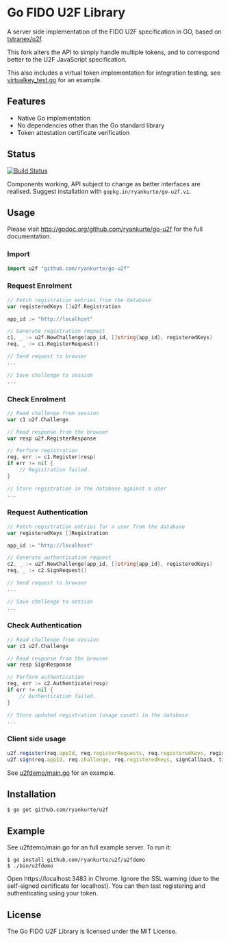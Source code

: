 # Go FIDO U2F Library

A server side implementation of the FIDO U2F specification in GO, based on [tstranex/u2f](https://github.com/tstranex/u2f).  

This fork alters the API to simply handle multiple tokens, and to correspond better to the U2F JavaScript specification.  

This also includes a virtual token implementation for integration testing, see [virtualkey_test.go](virtualkey_test.go) for an example.  

## Features

- Native Go implementation
- No dependencies other than the Go standard library
- Token attestation certificate verification

## Status

[![Build Status](https://travis-ci.org/ryankurte/go-u2f.svg?branch=master)](https://travis-ci.org/ryankurte/go-u2f)

Components working, API subject to change as better interfaces are realised. Suggest installation with `gopkg.in/ryankurte/go-u2f.v1`.

## Usage

Please visit http://godoc.org/github.com/ryankurte/go-u2f for the full
documentation.

### Import
```go
import u2f "github.com/ryankurte/go-u2f"
```

### Request Enrolment

```go
// Fetch registration entries from the database
var registeredKeys []u2f.Registration

app_id := "http://localhost"

// Generate registration request
c1, _ := u2f.NewChallenge(app_id, []string{app_id}, registeredKeys)
req, _ := c1.RegisterRequest()

// Send request to browser
...

// Save challenge to session
...
```

### Check Enrolment
```go
// Read challenge from session
var c1 u2f.Challenge

// Read response from the browser
var resp u2f.RegisterResponse

// Perform registration
reg, err := c1.Register(resp)
if err != nil {
    // Registration failed.
}

// Store registration in the database against a user
...
```

### Request Authentication

```go
// Fetch registration entries for a user from the database
var registeredKeys []Registration

app_id := "http://localhost"

// Generate authentication request
c2, _ := u2f.NewChallenge(app_id, []string{app_id}, registeredKeys)
req, _ := c2.SignRequest()

// Send request to browser
...

// Save challenge to session
...
```

### Check Authentication
```go
// Read challenge from session
var c1 u2f.Challenge

// Read response from the browser
var resp SignResponse

// Perform authentication
reg, err := c2.Authenticate(resp)
if err != nil {
    // Authentication failed.
}

// Store updated registration (usage count) in the database
...

```

### Client side usage
```js
u2f.register(req.appId, req.registerRequests, req.registeredKeys, registerCallback, timeout);
u2f.sign(req.appId, req.challenge, req.registeredKeys, signCallback, timeout);
```
See [u2fdemo/main.go](u2fdemo/main.go) for an example.

## Installation

```
$ go get github.com/ryankurte/u2f
```

## Example

See u2fdemo/main.go for an full example server. To run it:

```
$ go install github.com/ryankurte/u2f/u2fdemo
$ ./bin/u2fdemo
```

Open https://localhost:3483 in Chrome.
Ignore the SSL warning (due to the self-signed certificate for localhost).
You can then test registering and authenticating using your token.

## License

The Go FIDO U2F Library is licensed under the MIT License.

